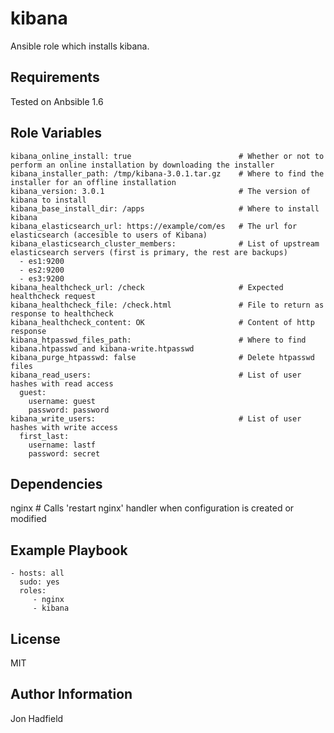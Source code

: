 kibana
========

Ansible role which installs kibana.

Requirements
------------

Tested on Anbsible 1.6

Role Variables
--------------
    kibana_online_install: true                        # Whether or not to perform an online installation by downloading the installer
    kibana_installer_path: /tmp/kibana-3.0.1.tar.gz    # Where to find the installer for an offline installation
    kibana_version: 3.0.1                              # The version of kibana to install
    kibana_base_install_dir: /apps                     # Where to install kibana 
    kibana_elasticsearch_url: https://example/com/es   # The url for elasticsearch (accesible to users of Kibana)
    kibana_elasticsearch_cluster_members:              # List of upstream elasticsearch servers (first is primary, the rest are backups)
      - es1:9200
      - es2:9200
      - es3:9200
    kibana_healthcheck_url: /check                     # Expected healthcheck request
    kibana_healthcheck_file: /check.html               # File to return as response to healthcheck
    kibana_healthcheck_content: OK                     # Content of http response
    kibana_htpasswd_files_path:                        # Where to find kibana.htpasswd and kibana-write.htpasswd
    kibana_purge_htpasswd: false                       # Delete htpasswd files 
    kibana_read_users:                                 # List of user hashes with read access
      guest:
        username: guest
        password: password
    kibana_write_users:                                # List of user hashes with write access
      first_last:
        username: lastf
        password: secret

Dependencies
------------

nginx # Calls 'restart nginx' handler when configuration is created or modified

Example Playbook
-------------------------

    - hosts: all
      sudo: yes
      roles:
         - nginx
         - kibana

License
-------

MIT

Author Information
------------------

Jon Hadfield
